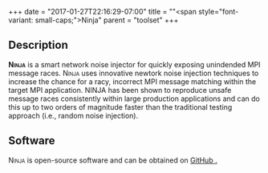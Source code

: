 +++
date = "2017-01-27T22:16:29-07:00"
title = ""<span style=\"font-variant: small-caps;\">Ninja</span>"
parent = "toolset"
+++

## Description

<span style="font-variant: small-caps;"><b>Ninja</b></span> is a smart network noise injector
for quickly exposing unindended MPI message races.
<span style="font-variant: small-caps;">Ninja</span> uses innovative newtork noise injection
techniques to increase the chance for a racy, incorrect MPI message matching within the target
MPI application. NINJA has been shown to reproduce unsafe message races consistently within
large production applications and can do this up to two orders of magnitude faster than the
traditional testing approach (i.e., random noise injection). 

## Software

<span style="font-variant: small-caps;">Ninja</span> is open-source software and can be obtained on <a class="smooth-link" title="GitHub" href="https://github.com/PRUNERS/NINJA">GitHub <i class="fa fa-github"></i>.


